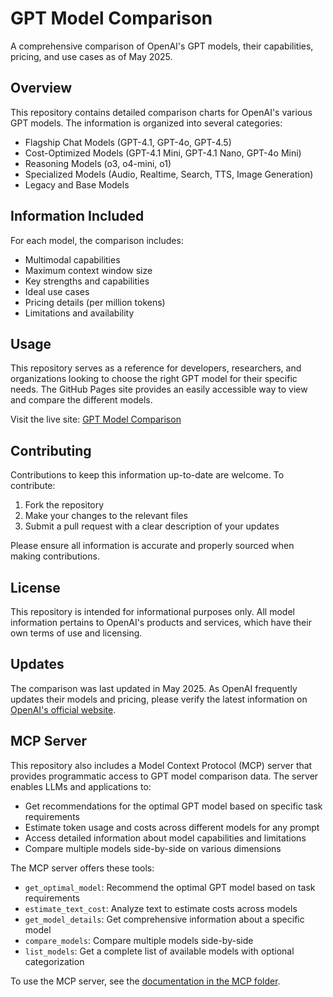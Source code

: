 # GPT Model Comparison

A comprehensive comparison of OpenAI's GPT models, their capabilities, pricing, and use cases as of May 2025.

## Overview

This repository contains detailed comparison charts for OpenAI's various GPT models. The information is organized into several categories:

- Flagship Chat Models (GPT-4.1, GPT-4o, GPT-4.5)
- Cost-Optimized Models (GPT-4.1 Mini, GPT-4.1 Nano, GPT-4o Mini)
- Reasoning Models (o3, o4-mini, o1)
- Specialized Models (Audio, Realtime, Search, TTS, Image Generation)
- Legacy and Base Models

## Information Included

For each model, the comparison includes:

- Multimodal capabilities
- Maximum context window size
- Key strengths and capabilities
- Ideal use cases
- Pricing details (per million tokens)
- Limitations and availability

## Usage

This repository serves as a reference for developers, researchers, and organizations looking to choose the right GPT model for their specific needs. The GitHub Pages site provides an easily accessible way to view and compare the different models.

Visit the live site: [GPT Model Comparison](https://amotivv.github.io/gpt-model-comparison/)

## Contributing

Contributions to keep this information up-to-date are welcome. To contribute:

1. Fork the repository
2. Make your changes to the relevant files
3. Submit a pull request with a clear description of your updates

Please ensure all information is accurate and properly sourced when making contributions.

## License

This repository is intended for informational purposes only. All model information pertains to OpenAI's products and services, which have their own terms of use and licensing.

## Updates

The comparison was last updated in May 2025. As OpenAI frequently updates their models and pricing, please verify the latest information on [OpenAI's official website](https://openai.com/).

## MCP Server

This repository also includes a Model Context Protocol (MCP) server that provides programmatic access to GPT model comparison data. The server enables LLMs and applications to:

- Get recommendations for the optimal GPT model based on specific task requirements
- Estimate token usage and costs across different models for any prompt
- Access detailed information about model capabilities and limitations
- Compare multiple models side-by-side on various dimensions

The MCP server offers these tools:

- `get_optimal_model`: Recommend the optimal GPT model based on task requirements
- `estimate_text_cost`: Analyze text to estimate costs across models
- `get_model_details`: Get comprehensive information about a specific model
- `compare_models`: Compare multiple models side-by-side
- `list_models`: Get a complete list of available models with optional categorization

To use the MCP server, see the [documentation in the MCP folder](./gpt-model-comparison-mcp/).
